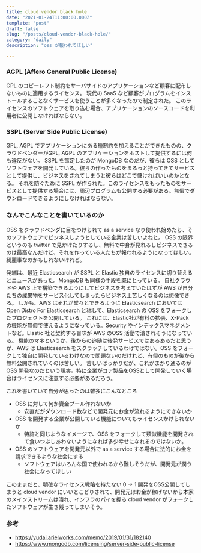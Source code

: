 ```yaml
---
title: cloud vendor black hole
date: "2021-01-24T11:00:00.000Z"
template: "post"
draft: false
slug: "/posts/cloud-vendor-black-hole/"
category: "daily"
description: "oss が報われてほしい"

---
```


### AGPL (Affero General Public License)

GPL のコピーレフト制約をサーバサイドのアプリケーションなど顧客に配布しないものに適用するライセンス。
現代の SaaS など顧客がプログラムをインストールすることなくサービスを使うことが多くなったので制定された。
このライセンスのソフトウェアを取り込む場合、アプリケーションのソースコードを利用者に公開しなければならない。

### SSPL (Server Side Public License)

GPL, AGPL でアプリケーションにある種制約を加えることができたものの、クラウドベンダーがGPL, AGPL のアプリケーションをホストして提供するには何も違反がない。
SSPL を策定したのが MongoDB なのだが、彼らは OSS としてソフトウェアを開発している。彼らの作ったものをまるっと持ってきてサービスとして提供し、ビジネスをされてしまうと彼らはどこで儲ければいいのかとなる。
それを防ぐために SSPL が作られた。このライセンスをもったものをサービスとして提供する場合には、周辺プログラムも公開する必要がある。無償でダウンロードできるようにしなければならない。

### なんでこんなことを書いているのか

OSS をクラウドベンダに目をつけられて as a service なり使われ始めたら、そのソフトウェアでビジネスしようとしている企業は苦しいよねと。
OSS の限界というのも twitter で見かけたりするし、無料で中身が見れるしビジネスできるのは最高なんだけど、それを作っている人たちが報われるようになってほしい。綺麗事なのかもしれないけれど。

発端は、最近 Elasticsearch が SSPL と Elastic 独自のライセンスに切り替えるとニュースがあった。MongoDB も同様の手段を既にとっている。
自社クラウドや AWS 上で構築できるようにしてビジネスを考えていたはずが AWS が自分たちの成果物をサービス化してしまったらビジネス上苦しくなるのは想像できる。
しかも、AWS はそれが堂々とできるように Elasticsearch においては Open Distro For Elasticsearch と称して、Elasticsearch の OSS をフォークしたプロジェクトを公開している。
これには、Elastic社が有料の拡張、X-Pack の機能が無償で使えるようになっている。Security やインデックスマネジメントなど。Elastic 社と契約する旨味が AWS のOSS 活動で潰されそうになっている。
機能のマネというか、後からの追随は後発サービスではあるあるだと思うが、AWS は Elasticsearch をスクラッチしているわけではない。OSS をフォークして独自に開発しているわけなので問題ないのだけれど、有償のものが後から無料公開されていくのは苦しい。
苦しいばっかりだが、これがまかり通るのが OSS 開発なのだという現実。特に企業がコア製品をOSSとして開発していく場合はライセンスに注意する必要があるだろう。

これを書いていて自分が思ったのは雑多にこんなところ

- OSS に対して何か資金プール作れないか
  - 安直だがダウンロード数などで開発元にお金が流れるようにできないか
- OSS を開発する企業が公開している機能についてもライセンスかけられないか
  - 特許と同じようなイメージで、OSS をフォークして類似機能を開発されて食いつぶしあわないようになれば多少幸せになれるのではないか。
- OSS のソフトウェアを開発元以外で as a service する場合に法的にお金を請求できるような社会にする
  - ソフトウェアはいろんな国で使われるから難しそうだが、開発元が潤う社会になってほしい

このままだと、明確なライセンス戦略を持たない 0 -> 1 開発をOSS公開してしまうと cloud vendor にいいとこどりされて、開発元はお金が稼げないから本家のメインストリームは潰れ、インフラのパイを握る cloud vendor がフォークしたソフトウェアが生き残ってしまいそう。


### 参考

- https://yudai.arielworks.com/memo/2019/01/31/182140
- https://www.mongodb.com/licensing/server-side-public-license